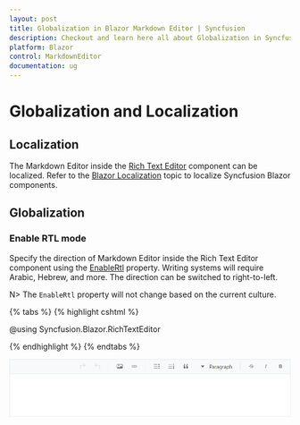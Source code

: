 ```yaml
---
layout: post
title: Globalization in Blazor Markdown Editor | Syncfusion
description: Checkout and learn here all about Globalization in Syncfusion Blazor RichTextEditor component with Markdown Editor and more.
platform: Blazor
control: MarkdownEditor
documentation: ug
---
```


# Globalization and Localization

## Localization

The Markdown Editor inside the [Rich Text Editor](https://www.syncfusion.com/blazor-components/blazor-wysiwyg-rich-text-editor) component can be localized. Refer to the [Blazor Localization](https://blazor.syncfusion.com/documentation/common/localization) topic to localize Syncfusion Blazor components.

## Globalization

### Enable RTL mode

Specify the direction of Markdown Editor inside the Rich Text Editor component using the [EnableRtl](https://help.syncfusion.com/cr/blazor/Syncfusion.Blazor.RichTextEditor.SfRichTextEditor.html#Syncfusion_Blazor_RichTextEditor_SfRichTextEditor_EnableRtl) property. Writing systems will require Arabic, Hebrew, and more. The direction can be switched to right-to-left.

N> The `EnableRtl` property will not change based on the current culture.

{% tabs %}
{% highlight cshtml %}

@using Syncfusion.Blazor.RichTextEditor

<SfRichTextEditor EnableRtl="true" EditorMode="EditorMode.Markdown" />

{% endhighlight %}
{% endtabs %}

![Blazor Markdown Editor right to left toolbar](images/blazor-markdown-editor-right-to-left.png)

<!-- N> You can refer to our [Blazor Rich Text Editor](https://www.syncfusion.com/blazor-components/blazor-wysiwyg-rich-text-editor) feature tour page for its groundbreaking feature representations. You can also explore our [Blazor Rich Text Editor](https://blazor.syncfusion.com/demos/rich-text-editor/overview?theme=bootstrap4) example to know how to render and configure the rich text editor tools. -->
